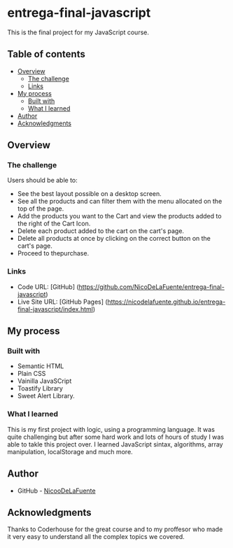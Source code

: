 # entrega-final-javascript

This is the final project for my JavaScript course.

## Table of contents

- [Overview](#overview)
  - [The challenge](#the-challenge)
  - [Links](#links)
- [My process](#my-process)
  - [Built with](#built-with)
  - [What I learned](#what-i-learned)
- [Author](#author)
- [Acknowledgments](#acknowledgments)

## Overview

### The challenge

Users should be able to: 
- See the best layout possible on a desktop screen.
- See all the products and can filter them with the menu allocated on the top of the page.
- Add the products you want to the Cart and view the products added to the right of the Cart Icon.
- Delete each product added to the cart on the cart's page.
- Delete all products at once by clicking on the correct button on the cart's page.
- Proceed to thepurchase.

### Links

- Code URL: [GitHub] (https://github.com/NicoDeLaFuente/entrega-final-javascript)
- Live Site URL: [GitHub Pages] (https://nicodelafuente.github.io/entrega-final-javascript/index.html)

## My process

### Built with

- Semantic HTML
- Plain CSS
- Vainilla JavaSCript
- Toastify Library
- Sweet Alert Library.

### What I learned

This is my first project with logic, using a programming language. It was quite challenging but after some hard work and lots of hours of study I was able to takle this project over. I learned JavaScript sintax, algorithms, array manipulation, localStorage and much more.

## Author

- GitHub - [NicooDeLaFuente](https://github.com/NicoDeLaFuente)

## Acknowledgments

Thanks to Coderhouse for the great course and to my proffesor who made it very easy to understand all the complex topics we covered.

